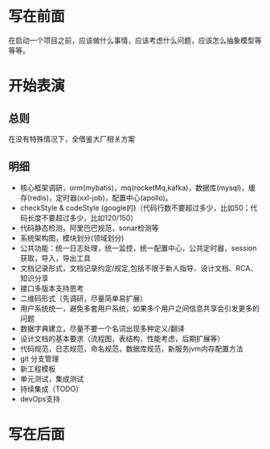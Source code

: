 # 写在前面
在启动一个项目之前，应该做什么事情，应该考虑什么问题，应该怎么抽象模型等等等。

# 开始表演

## 总则
在没有特殊情况下，全借鉴大厂相关方案

## 明细

- 核心框架调研，orm(mybatis)，mq(rocketMq,kafka)，数据库(mysql)，缓存(redis)，定时器(xxl-job)，配置中心(apollo)。
- checkStyle & codeStyle (google的)（代码行数不要超过多少，比如50；代码长度不要超过多少，比如120/150）
- 代码静态检测，阿里巴巴规范，sonar检测等
- 系统架构图，模块划分(领域划分)
- 公共功能：统一日志处理，统一监控，统一配置中心，公共定时器，session获取，导入，导出工具
- 文档记录形式，文档记录约定/规定,包括不限于新人指导、设计文档、RCA、知识分享
- 接口多版本支持思考
- 二维码形式（先调研，尽量简单易扩展）
- 用户系统统一，避免多套用户系统，如果多个用户之间信息共享会引发更多的问题
- 数据字典建立，尽量不要一个名词出现多种定义/翻译
- 设计文档的基本要求（流程图，表结构，性能考虑，后期扩展等）
- 代码规范，日志规范，命名规范，数据库规范，新服务jvm内存配置方法
- git 分支管理
- 新工程模板
- 单元测试，集成测试
- 持续集成（TODO）
- devOps支持


# 写在后面

